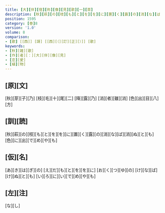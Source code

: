 ```yaml
---
title: [大][伴][宿][祢][像][見][歌][一][首]
description: [秋][萩][の][枝][も][と][を][を][に][置][く][露][の][消][な][ば][消][ぬ][と][も][色][に][出][で][め][や][も]
position: 1595
category: [巻]8
version: '1.0'
volume: 8
comparison:
- [歌] [[西]] [謌] [[西][（][訂][正][）]] [歌]
keywords:
- [秋][雑][歌]
- [作][者][：][大][伴][像][見]
- [恋][愛]
- [植][物]
---
```


## [原][文]

[秋][芽][子][乃] [枝][毛][十][尾][二] [降][露][乃] [消][者][雖][消] [色][出][目][八][方]

## [訓][読]

[秋][萩][の][枝][も][と][を][を][に][置][く][露][の][消][な][ば][消][ぬ][と][も][色][に][出][で][め][や][も]

## [仮][名]

[あ][き][は][ぎ][の] [え][だ][も][と][を][を][に] [お][く][つ][ゆ][の] [け][な][ば][け][ぬ][と][も] [い][ろ][に][い][で][め][や][も]

## [左][注]

[な][し]
